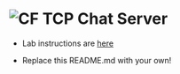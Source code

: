 ![CF](http://i.imgur.com/7v5ASc8.png) TCP Chat Server
===

* Lab instructions are [here](LAB.md)

* Replace this README.md with your own!